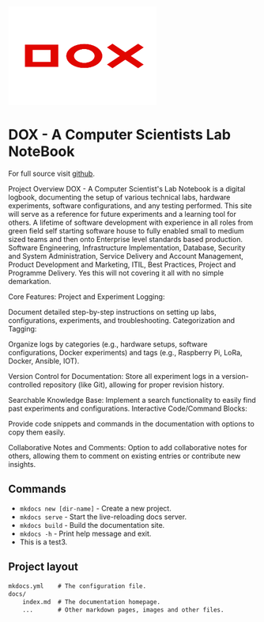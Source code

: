 <img src="image_2024-09-15_111916647.png" width="300" height="200" alt="YOMG Lab Documentation">

# DOX - A Computer Scientists Lab NoteBook

For full source visit [github](https://github.com/youroldmangaming/DOX/).

Project Overview
DOX - A Computer Scientist's Lab Notebook is a digital logbook, documenting the setup of various technical labs, hardware experiments, software configurations, and any testing performed. This site will serve as a reference for future experiments and a learning tool for others. A lifetime of software development with experience in all roles from green field self starting software house to fully enabled small to medium sized teams and then onto Enterprise level standards based production. Software Engineering, Infrastructure Implementation, Database, Security and System Administration, Service Delivery and Account Management, Product Development and Marketing, ITIL, Best Practices, Project and Programme Delivery. Yes this will not covering it all with no simple demarkation.

Core Features:
Project and Experiment Logging:

Document detailed step-by-step instructions on setting up labs, configurations, experiments, and troubleshooting.
Categorization and Tagging:

Organize logs by categories (e.g., hardware setups, software configurations, Docker experiments) and tags (e.g., Raspberry Pi, LoRa, Docker, Ansible, IOT).

Version Control for Documentation:
Store all experiment logs in a version-controlled repository (like Git), allowing for proper revision history.

Searchable Knowledge Base:
Implement a search functionality to easily find past experiments and configurations.
Interactive Code/Command Blocks:

Provide code snippets and commands in the documentation with options to copy them easily.

Collaborative Notes and Comments:
Option to add collaborative notes for others, allowing them to comment on existing entries or contribute new insights.

## Commands

* `mkdocs new [dir-name]` - Create a new project.
* `mkdocs serve` - Start the live-reloading docs server.
* `mkdocs build` - Build the documentation site.
* `mkdocs -h` - Print help message and exit.
* This is a test3.
## Project layout

    mkdocs.yml    # The configuration file.
    docs/
        index.md  # The documentation homepage.
        ...       # Other markdown pages, images and other files.

